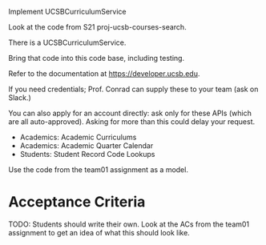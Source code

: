Implement UCSBCurriculumService

Look at the code from S21 proj-ucsb-courses-search.

There is a UCSBCurriculumService.

Bring that code into this code base, including testing.

Refer to the documentation at <https://developer.ucsb.edu>.

If you need credentials; Prof. Conrad can supply these to your team (ask on Slack.)

You can also apply for an account directly: ask only for these APIs (which are all auto-approved).  Asking for more than this could delay your request.

* Academics: Academic Curriculums 
* Academics: Academic Quarter Calendar
* Students: Student Record Code Lookups

Use the code from the team01 assignment as a model.

# Acceptance Criteria

TODO: Students should write their own.   Look at the ACs from the team01 assignment to get an idea of what this should look like.






